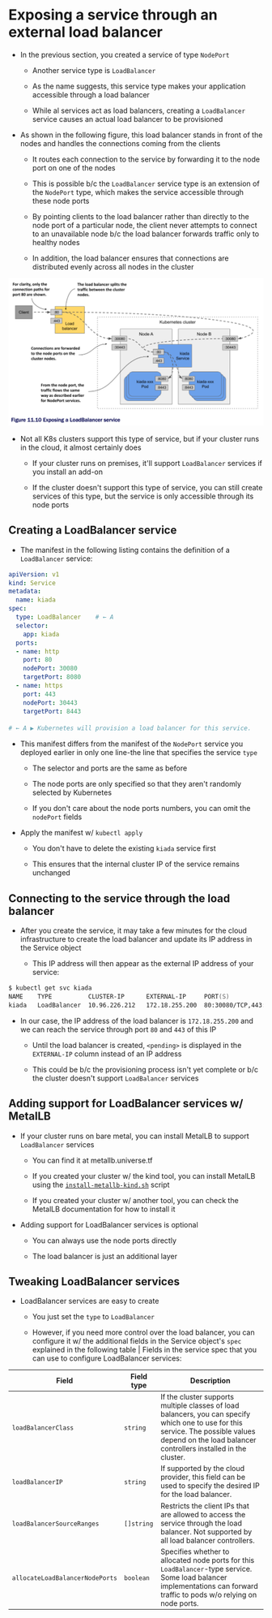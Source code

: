 # Exposing a service through an external load balancer

* In the previous section, you created a service of type `NodePort`

  * Another service type is `LoadBalancer`

  * As the name suggests, this service type makes your application accessible through a load balancer

  * While al services act as load balancers, creating a `LoadBalancer` service causes an actual load balancer to be provisioned

* As shown in the following figure, this load balancer stands in front of the nodes and handles the connections coming from the clients

  * It routes each connection to the service by forwarding it to the node port on one of the nodes

  * This is possible b/c the `LoadBalancer` service type is an extension of the `NodePort` type, which makes the service accessible through these node ports

  * By pointing clients to the load balancer rather than directly to the node port of a particular node, the client never attempts to connect to an unavailable node b/c the load balancer forwards traffic only to healthy nodes

  * In addition, the load balancer ensures that connections are distributed evenly across all nodes in the cluster

![Fig. 1 Exposing a LoadBalancer service](../../../../../../img/kubernetes-in-action.demo/chpt11/sect02/expose-services-externally/external-load-balancer/diag01.png)

* Not all K8s clusters support this type of service, but if your cluster runs in the cloud, it almost certainly does

  * If your cluster runs on premises, it'll support `LoadBalancer` services if you install an add-on

  * If the cluster doesn't support this type of service, you can still create services of this type, but the service is only accessible through its node ports

## Creating a LoadBalancer service

* The manifest in the following listing contains the definition of a `LoadBalancer` service:

```yaml
apiVersion: v1
kind: Service
metadata:
  name: kiada
spec:
  type: LoadBalancer    # ← A
  selector:
    app: kiada
  ports:
  - name: http
    port: 80
    nodePort: 30080
    targetPort: 8080
  - name: https
    port: 443
    nodePort: 30443
    targetPort: 8443

# ← A ▶︎ Kubernetes will provision a load balancer for this service.
```

* This manifest differs from the manifest of the `NodePort` service you deployed earlier in only one line-the line that specifies the service `type`

  * The selector and ports are the same as before

  * The node ports are only specified so that they aren't randomly selected by Kubernetes

  * If you don't care about the node ports numbers, you can omit the `nodePort` fields

* Apply the manifest w/ `kubectl apply`

  * You don't have to delete the existing `kiada` service first

  * This ensures that the internal cluster IP of the service remains unchanged

## Connecting to the service through the load balancer

* After you create the service, it may take a few minutes for the cloud infrastructure to create the load balancer and update its IP address in the Service object

  * This IP address will then appear as the external IP address of your service:

```zsh
$ kubectl get svc kiada
NAME    TYPE          CLUSTER-IP      EXTERNAL-IP     PORT(S)                     AGE
kiada   LoadBalancer  10.96.226.212   172.18.255.200  80:30080/TCP,443:30443/TCP  10m
```

* In our case, the IP address of the load balancer is `172.18.255.200` and we can reach the service through port `80` and `443` of this IP

  * Until the load balancer is created, `<pending>` is displayed in the `EXTERNAL-IP` column instead of an IP address

  * This could be b/c the provisioning process isn't yet complete or b/c the cluster doesn't support `LoadBalancer` services

## Adding support for LoadBalancer services w/ MetalLB

* If your cluster runs on bare metal, you can install MetalLB to support `LoadBalancer` services

  * You can find it at metallb.universe.tf

  * If you created your cluster w/ the kind tool, you can install MetalLB using the [`install-metallb-kind.sh`](install-metallb-kind.sh) script

  * If you created your cluster w/ another tool, you can check the MetalLB documentation for how to install it

* Adding support for LoadBalancer services is optional

  * You can always use the node ports directly

  * The load balancer is just an additional layer

## Tweaking LoadBalancer services

* LoadBalancer services are easy to create

  * You just set the `type` to `LoadBalancer`

  * However, if you need more control over the load balancer, you can configure it w/ the additional fields in the Service object's `spec` explained in the following table | Fields in the service spec that you can use to configure LoadBalancer services:

| **Field**                       | **Field type** | **Description**                                                                                                                                                                                      |
|---------------------------------|----------------|------------------------------------------------------------------------------------------------------------------------------------------------------------------------------------------------------|
| `loadBalancerClass`             | `string`       | If the cluster supports multiple classes of load balancers, you can specify which one to use for this service. The possible values depend on the load balancer controllers installed in the cluster. |
| `loadBalancerIP`                | `string`       | If supported by the cloud provider, this field can be used to specify the desired IP for the load balancer.                                                                                          |
| `loadBalancerSourceRanges`      | `[]string`     | Restricts the client IPs that are allowed to access the service through the load balancer. Not supported by all load balancer controllers.                                                           |
| `allocateLoadBalancerNodePorts` | `boolean`      | Specifies whether to allocated node ports for this `LoadBalancer`-type service. Some load balancer implementations can forward traffic to pods w/o relying on node ports.                            |
